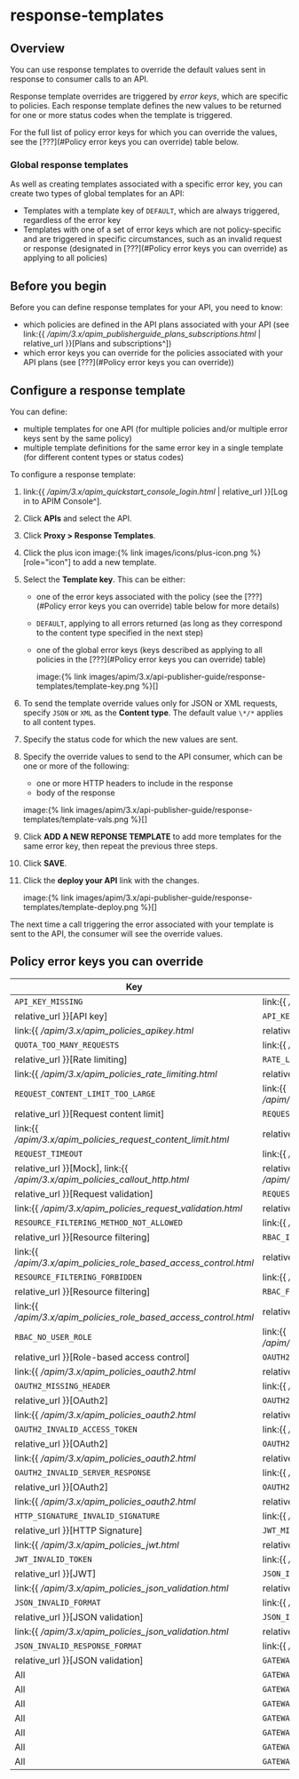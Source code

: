 # response-templates

## Overview

You can use response templates to override the default values sent in response to consumer calls to an API.

Response template overrides are triggered by _error keys_, which are specific to policies. Each response template defines the new values to be returned for one or more status codes when the template is triggered.

For the full list of policy error keys for which you can override the values, see the \[???]\(#Policy error keys you can override) table below.

### Global response templates

As well as creating templates associated with a specific error key, you can create two types of global templates for an API:

* Templates with a template key of `DEFAULT`, which are always triggered, regardless of the error key
* Templates with one of a set of error keys which are not policy-specific and are triggered in specific circumstances, such as an invalid request or response (designated in \[???]\(#Policy error keys you can override) as applying to all policies)

## Before you begin

Before you can define response templates for your API, you need to know:

* which policies are defined in the API plans associated with your API (see link:\{{ _/apim/3.x/apim\_publisherguide\_plans\_subscriptions.html_ | relative\_url \}}\[Plans and subscriptions^])
* which error keys you can override for the policies associated with your API plans (see \[???]\(#Policy error keys you can override))

## Configure a response template

You can define:

* multiple templates for one API (for multiple policies and/or multiple error keys sent by the same policy)
* multiple template definitions for the same error key in a single template (for different content types or status codes)

To configure a response template:

1. link:\{{ _/apim/3.x/apim\_quickstart\_console\_login.html_ | relative\_url \}}\[Log in to APIM Console^].
2. Click **APIs** and select the API.
3. Click **Proxy > Response Templates**.
4. Click the plus icon image:\{% link images/icons/plus-icon.png %\}\[role="icon"] to add a new template.
5. Select the **Template key**. This can be either:
   * one of the error keys associated with the policy (see the \[???]\(#Policy error keys you can override) table below for more details)
   * `DEFAULT`, applying to all errors returned (as long as they correspond to the content type specified in the next step)
   *   one of the global error keys (keys described as applying to all policies in the \[???]\(#Policy error keys you can override) table)

       image:\{% link images/apim/3.x/api-publisher-guide/response-templates/template-key.png %\}\[]
6. To send the template override values only for JSON or XML requests, specify `JSON` or `XML` as the **Content type**. The default value `\*/*` applies to all content types.
7. Specify the status code for which the new values are sent.
8.  Specify the override values to send to the API consumer, which can be one or more of the following:

    * one or more HTTP headers to include in the response
    * body of the response

    image:\{% link images/apim/3.x/api-publisher-guide/response-templates/template-vals.png %\}\[]
9. Click **ADD A NEW REPONSE TEMPLATE** to add more templates for the same error key, then repeat the previous three steps.
10. Click **SAVE**.
11. Click the **deploy your API** link with the changes.

    image:\{% link images/apim/3.x/api-publisher-guide/response-templates/template-deploy.png %\}\[]

The next time a call triggering the error associated with your template is sent to the API, the consumer will see the override values.

## Policy error keys you can override

| Key                                                                               | Policy                                                                                          |
| --------------------------------------------------------------------------------- | ----------------------------------------------------------------------------------------------- |
| `API_KEY_MISSING`                                                                 | link:\{{ _/apim/3.x/apim\_policies\_apikey.html_                                                |
| relative\_url \}}\[API key]                                                       | `API_KEY_INVALID`                                                                               |
| link:\{{ _/apim/3.x/apim\_policies\_apikey.html_                                  | relative\_url \}}\[API key]                                                                     |
| `QUOTA_TOO_MANY_REQUESTS`                                                         | link:\{{ _/apim/3.x/apim\_policies\_rate\_limiting.html_                                        |
| relative\_url \}}\[Rate limiting]                                                 | `RATE_LIMIT_TOO_MANY_REQUESTS`                                                                  |
| link:\{{ _/apim/3.x/apim\_policies\_rate\_limiting.html_                          | relative\_url \}}\[Rate limiting]                                                               |
| `REQUEST_CONTENT_LIMIT_TOO_LARGE`                                                 | link:\{{ _/apim/3.x/apim\_policies\_request\_content\_limit.html_                               |
| relative\_url \}}\[Request content limit]                                         | `REQUEST_CONTENT_LIMIT_LENGTH_REQUIRED`                                                         |
| link:\{{ _/apim/3.x/apim\_policies\_request\_content\_limit.html_                 | relative\_url \}}\[Request content limit]                                                       |
| `REQUEST_TIMEOUT`                                                                 | link:\{{ _/apim/3.x/apim\_policies\_mock.html_                                                  |
| relative\_url \}}\[Mock], link:\{{ _/apim/3.x/apim\_policies\_callout\_http.html_ | relative\_url \}}\[Callout HTTP], link:\{{ _/apim/3.x/apim\_policies\_request\_validation.html_ |
| relative\_url \}}\[Request validation]                                            | `REQUEST_VALIDATION_INVALID`                                                                    |
| link:\{{ _/apim/3.x/apim\_policies\_request\_validation.html_                     | relative\_url \}}\[Request validation]                                                          |
| `RESOURCE_FILTERING_METHOD_NOT_ALLOWED`                                           | link:\{{ _/apim/3.x/apim\_policies\_resource\_filtering.html_                                   |
| relative\_url \}}\[Resource filtering]                                            | `RBAC_INVALID_USER_ROLES`                                                                       |
| link:\{{ _/apim/3.x/apim\_policies\_role\_based\_access\_control.html_            | relative\_url \}}\[Role-based access control]                                                   |
| `RESOURCE_FILTERING_FORBIDDEN`                                                    | link:\{{ _/apim/3.x/apim\_policies\_resource\_filtering.html_                                   |
| relative\_url \}}\[Resource filtering]                                            | `RBAC_FORBIDDEN`                                                                                |
| link:\{{ _/apim/3.x/apim\_policies\_role\_based\_access\_control.html_            | relative\_url \}}\[Role-based access control]                                                   |
| `RBAC_NO_USER_ROLE`                                                               | link:\{{ _/apim/3.x/apim\_policies\_role\_based\_access\_control.html_                          |
| relative\_url \}}\[Role-based access control]                                     | `OAUTH2_MISSING_SERVER`                                                                         |
| link:\{{ _/apim/3.x/apim\_policies\_oauth2.html_                                  | relative\_url \}}\[OAuth2]                                                                      |
| `OAUTH2_MISSING_HEADER`                                                           | link:\{{ _/apim/3.x/apim\_policies\_oauth2.html_                                                |
| relative\_url \}}\[OAuth2]                                                        | `OAUTH2_MISSING_ACCESS_TOKEN`                                                                   |
| link:\{{ _/apim/3.x/apim\_policies\_oauth2.html_                                  | relative\_url \}}\[OAuth2]                                                                      |
| `OAUTH2_INVALID_ACCESS_TOKEN`                                                     | link:\{{ _/apim/3.x/apim\_policies\_oauth2.html_                                                |
| relative\_url \}}\[OAuth2]                                                        | `OAUTH2_INSUFFICIENT_SCOPE`                                                                     |
| link:\{{ _/apim/3.x/apim\_policies\_oauth2.html_                                  | relative\_url \}}\[OAuth2]                                                                      |
| `OAUTH2_INVALID_SERVER_RESPONSE`                                                  | link:\{{ _/apim/3.x/apim\_policies\_oauth2.html_                                                |
| relative\_url \}}\[OAuth2]                                                        | `OAUTH2_SERVER_UNAVAILABLE`                                                                     |
| link:\{{ _/apim/3.x/apim\_policies\_oauth2.html_                                  | relative\_url \}}\[OAuth2]                                                                      |
| `HTTP_SIGNATURE_INVALID_SIGNATURE`                                                | link:\{{ _/apim/3.x/apim\_policies\_http\_signature.html_                                       |
| relative\_url \}}\[HTTP Signature]                                                | `JWT_MISSING_TOKEN`                                                                             |
| link:\{{ _/apim/3.x/apim\_policies\_jwt.html_                                     | relative\_url \}}\[JWT]                                                                         |
| `JWT_INVALID_TOKEN`                                                               | link:\{{ _/apim/3.x/apim\_policies\_jwt.html_                                                   |
| relative\_url \}}\[JWT]                                                           | `JSON_INVALID_PAYLOAD`                                                                          |
| link:\{{ _/apim/3.x/apim\_policies\_json\_validation.html_                        | relative\_url \}}\[JSON validation]                                                             |
| `JSON_INVALID_FORMAT`                                                             | link:\{{ _/apim/3.x/apim\_policies\_json\_validation.html_                                      |
| relative\_url \}}\[JSON validation]                                               | `JSON_INVALID_RESPONSE_PAYLOAD`                                                                 |
| link:\{{ _/apim/3.x/apim\_policies\_json\_validation.html_                        | relative\_url \}}\[JSON validation]                                                             |
| `JSON_INVALID_RESPONSE_FORMAT`                                                    | link:\{{ _/apim/3.x/apim\_policies\_json\_validation.html_                                      |
| relative\_url \}}\[JSON validation]                                               | `GATEWAY_INVALID_REQUEST`                                                                       |
| All                                                                               | `GATEWAY_INVALID_RESPONSE`                                                                      |
| All                                                                               | `GATEWAY_OAUTH2_ACCESS_DENIED`                                                                  |
| All                                                                               | `GATEWAY_OAUTH2_SERVER_ERROR`                                                                   |
| All                                                                               | `GATEWAY_OAUTH2_INVALID_CLIENT`                                                                 |
| All                                                                               | `GATEWAY_MISSING_SECURITY_PROVIDER`                                                             |
| All                                                                               | `GATEWAY_PLAN_UNRESOLVABLE`                                                                     |
| All                                                                               | `GATEWAY_POLICY_INTERNAL_ERROR`                                                                 |
